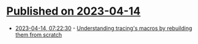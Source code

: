 # [Published on 2023-04-14](index.md)

* [2023-04-14, 07:22:30](https://lobste.rs/s/vg4w9n/understanding_tracing_s_macros_by) - [Understanding tracing's macros by rebuilding them from scratch](https://dietcode.io/p/tracing-macros/)
